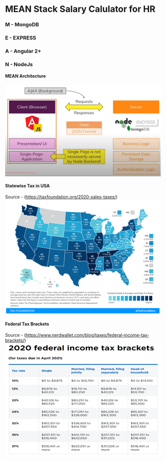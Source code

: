 # MEAN Stack Salary Calulator for HR

### M - MongoDB 
### E - EXPRESS  
### A - Angular 2+
### N - NodeJs

#### MEAN Architecture
![](https://github.com/vedantbhoj/MEAN-HR/blob/master/Documentation/mean.png)

#### Statewise Tax in USA
Source - (https://taxfoundation.org/2020-sales-taxes/)
![](https://github.com/vedantbhoj/MEAN-HR/blob/master/Documentation/stateTax.png)

#### Federal Tax Brackets
Source - (https://www.nerdwallet.com/blog/taxes/federal-income-tax-brackets/)
![](https://github.com/vedantbhoj/MEAN-HR/blob/master/Documentation/fedTax.png)
